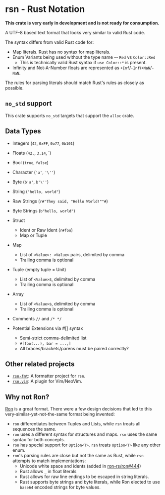 # rsn - Rust Notation

**This crate is very early in development and is not ready for consumption.**

A UTF-8 based text format that looks very similar to valid Rust code.

The syntax differs from valid Rust code for:

- Map literals. Rust has no syntax for map literals.
- Enum Variants being used without the type name -- `Red` vs `Color::Red`
  - This is technically valid Rust syntax if `use Color::*` is present.
- Infinity and Not-A-Number floats are represented as
  `+Inf`/`-Inf`/`+NaN`/`-NaN`.

The rules for parsing literals should match Rust's rules as closely as possible.

## `no_std` support

This crate supports `no_std` targets that support the `alloc` crate.

## Data Types

- Integers (`42`, `0xFF`, `0o77`, `0b101`)
- Floats (`42.`, `3.14`, `)
- Bool (`true`, `false`)
- Character (`'a'`, `'\''`)
- Byte (`b'a'`, `b'\''`)
- String (`"hello, world"`)
- Raw Strings (`r#"They said, "Hello World!""#`)
- Byte Strings (`b"hello, world"`)
- Struct
  - Ident or Raw Ident (`r#foo`)
  - Map or Tuple
- Map
  - List of `<Value>: <Value>` pairs, delimited by comma
  - Trailing comma is optional
- Tuple (empty tuple = Unit)
  - List of `<Value>`s, delimited by comma
  - Trailing comma is optional
- Array
  - List of `<Value>`s, delimited by comma
  - Trailing comma is optional
- Comments `//` and `/* */`

- Potential Extensions via #[] syntax
  - Semi-strict comma-delimited list
  - `#[foo(...), bar = ...,]`
  - All braces/brackets/parens must be paired correctly?

## Other related projects

- [`rsn-fmt`](https://github.com/ModProg/rsn-fmt): A formatter project for `rsn`.
- [`rsn.vim`](https://github.com/ModProg/rsn.vim): A plugin for Vim/NeoVim.

## Why not Ron?

[Ron](https://crates.io/crates/ron) is a great format. There were a few design
decisions that led to this very-similar-yet-not-the-same format being invented:

- `ron` differentiates between Tuples and Lists, while `rsn` treats all
  sequences the same.
- `ron` uses a different syntax for structures and maps. `rsn` uses the same
  syntax for both concepts.
- `ron` has special support for `Option<T>`. `rsn` treats `Option<T>` like any
  other enum.
- `ron`'s parsing rules are close but not the same as Rust, while `rsn` attempts
  to match implementations:
  - Unicode white space and idents (added in
    [ron-rs/ron#444](https://github.com/ron-rs/ron/pull/444))
  - Rust allows `_` in float literals
  - Rust allows for raw line endings to be escaped in string literals.
  - Rust supports byte strings and byte literals, while Ron elected to use
    `base64` encoded strings for byte values.
